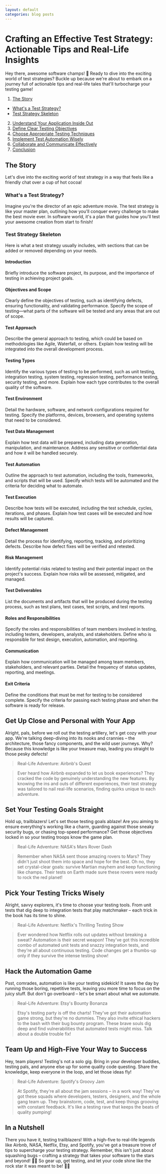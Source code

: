 ```yaml
---
layout: default
categories: blog posts
---
```

# Crafting an Effective Test Strategy: Actionable Tips and Real-Life Insights
Hey there, awesome software champs! 🚀 Ready to dive into the exciting world of test strategies? Buckle up because we're about to embark on a journey full of actionable tips and real-life tales that'll turbocharge your testing game!

1. [The Story](#level-set)
* [What's a Test Strategy?](#whats-a-test-strategy)
* [Test Strategy Skeleton](#test-strategy-skeleton)
2. [Understand Your Application Inside Out](#get-up-close-and-personal-with-your-app)
3. [Define Clear Testing Objectives](#set-your-testing-goals-straight)
4. [Choose Appropriate Testing Techniques](#pick-your-testing-tricks-wisely)
5. [Implement Test Automation Wisely](#hack-the-automation-game)
6. [Collaborate and Communicate Effectively](#team-up-and-high-five-your-way-to-success)
7. [Conclusion](#in-a-nutshell)

## The Story
Let's dive into the exciting world of test strategy in a way that feels like a friendly chat over a cup of hot cocoa!

### What's a Test Strategy?
Imagine you're the director of an epic adventure movie. The test strategy is like your master plan, outlining how you'll conquer every challenge to make the best movie ever. In software world, it's a plan that guides how you'll test your awesome creation from start to finish!

### Test Strategy Skeleton
Here is what a test strategy usually includes, with sections that can be added or removed depending on your needs.

#### Introduction
Briefly introduce the software project, its purpose, and the importance of testing in achieving project goals.

#### Objectives and Scope
Clearly define the objectives of testing, such as identifying defects, ensuring functionality, and validating performance. Specify the scope of testing—what parts of the software will be tested and any areas that are out of scope.

#### Test Approach
Describe the general approach to testing, which could be based on methodologies like Agile, Waterfall, or others. Explain how testing will be integrated into the overall development process.

#### Testing Types
Identify the various types of testing to be performed, such as unit testing, integration testing, system testing, regression testing, performance testing, security testing, and more. Explain how each type contributes to the overall quality of the software.

#### Test Environment
Detail the hardware, software, and network configurations required for testing. Specify the platforms, devices, browsers, and operating systems that need to be considered.

#### Test Data Management
Explain how test data will be prepared, including data generation, manipulation, and maintenance. Address any sensitive or confidential data and how it will be handled securely.

#### Test Automation
Outline the approach to test automation, including the tools, frameworks, and scripts that will be used. Specify which tests will be automated and the criteria for deciding what to automate.

#### Test Execution
Describe how tests will be executed, including the test schedule, cycles, iterations, and phases. Explain how test cases will be executed and how results will be captured.

#### Defect Management
Detail the process for identifying, reporting, tracking, and prioritizing defects. Describe how defect fixes will be verified and retested.

#### Risk Management
Identify potential risks related to testing and their potential impact on the project's success. Explain how risks will be assessed, mitigated, and managed.

#### Test Deliverables
List the documents and artifacts that will be produced during the testing process, such as test plans, test cases, test scripts, and test reports.

#### Roles and Responsibilities
Specify the roles and responsibilities of team members involved in testing, including testers, developers, analysts, and stakeholders. Define who is responsible for test design, execution, automation, and reporting.

#### Communication
Explain how communication will be managed among team members, stakeholders, and relevant parties. Detail the frequency of status updates, reporting, and meetings.

#### Exit Criteria
Define the conditions that must be met for testing to be considered complete. Specify the criteria for passing each testing phase and when the software is ready for release.

## Get Up Close and Personal with Your App
Alright, pals, before we roll out the testing artillery, let's get cozy with your app. We're talking deep-diving into its nooks and crannies – the architecture, those fancy components, and the wild user journeys. Why? Because this knowledge is like your treasure map, leading you straight to those pesky defects!

>Real-Life Adventure: Airbnb's Quest

>Ever heard how Airbnb expanded to let us book experiences? They cracked the code by genuinely understanding the new features. By knowing the ins and outs of different experiences, their test strategy was tailored to nail real-life scenarios, finding quirks unique to each adventure.

## Set Your Testing Goals Straight
Hold up, trailblazers! Let's set those testing goals ablaze! Are you aiming to ensure everything's working like a charm, guarding against those sneaky security bugs, or chasing top-speed performance? Get those objectives locked in so your testing troops know the game plan.

>Real-Life Adventure: NASA's Mars Rover Dash

>Remember when NASA sent those amazing rovers to Mars? They didn't just shoot them into space and hope for the best. Oh no, they set crystal-clear goals: survive Martian mayhem and keep functioning like champs. Their tests on Earth made sure these rovers were ready to rock the red planet!

## Pick Your Testing Tricks Wisely
Alright, savvy explorers, it's time to choose your testing tools. From unit tests that dig deep to integration tests that play matchmaker – each trick in the book has its time to shine.

>Real-Life Adventure: Netflix's Thrilling Testing Show

>Ever wondered how Netflix rolls out updates without breaking a sweat? Automation is their secret weapon! They've got this incredible combo of automated unit tests and snazzy integration tests, and they're all about continuous testing. Code changes get a thumbs-up only if they survive the intense testing show!

## Hack the Automation Game
Psst, comrades, automation is like your testing sidekick! It saves the day by running those boring, repetitive tests, leaving you more time to focus on the juicy stuff. But don't go overboard – let's be smart about what we automate.

>Real-Life Adventure: Etsy's Bounty Bonanza

>Etsy's testing party is off the charts! They've got their automation game strong, but they're no dummies. They also invite ethical hackers to the bash with their bug bounty program. These brave souls dig deep and find vulnerabilities that automated tests might miss. Talk about a double trouble fix!

## Team Up and High-Five Your Way to Success
Hey, team players! Testing's not a solo gig. Bring in your developer buddies, testing pals, and anyone else up for some quality code questing. Share the knowledge, keep everyone in the loop, and let those ideas fly!

>Real-Life Adventure: Spotify's Groovy Jam

>At Spotify, they're all about the jam sessions – in a work way! They've got these squads where developers, testers, designers, and the whole gang team up. They brainstorm, code, test, and keep things grooving with constant feedback. It's like a testing rave that keeps the beats of quality pumping!

## In a Nutshell
There you have it, testing trailblazers! With a high-five to real-life legends like Airbnb, NASA, Netflix, Etsy, and Spotify, you've got a treasure trove of tips to supercharge your testing strategy. Remember, this isn't just about squashing bugs – crafting a strategy that takes your software to the stars and beyond! 🌟🚀 So gear up, get testing, and let your code shine like the rock star it was meant to be! 🎸🎉